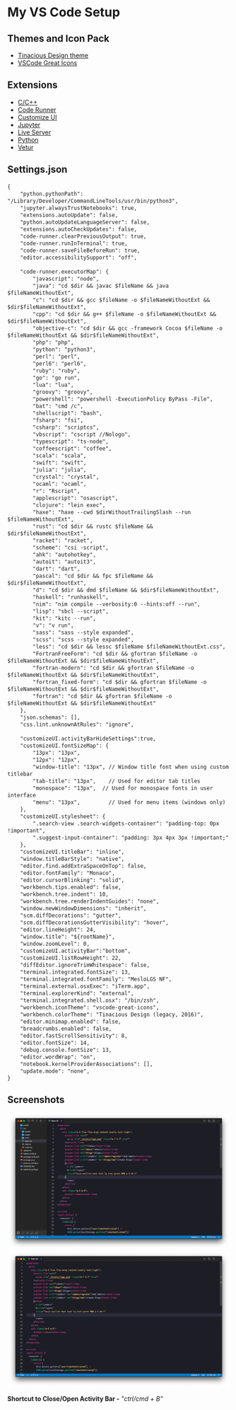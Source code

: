 # My VS Code Setup

## Themes and Icon Pack
- [Tinacious Design theme](https://marketplace.visualstudio.com/items?itemName=tinaciousdesign.theme-tinaciousdesign)
- [VSCode Great Icons](https://github.com/DavidBabel/vscode-simpler-icons)

 
## Extensions
- [C/C++](https://code.visualstudio.com/docs/languages/cpp)
- [Code Runner](https://marketplace.visualstudio.com/items?itemName=formulahendry.code-runner)
- [Customize UI](https://marketplace.visualstudio.com/items?itemName=iocave.monkey-patch)
- [Jupyter](https://marketplace.visualstudio.com/items?itemName=ms-toolsai.jupyter)
- [Live Server](https://marketplace.visualstudio.com/items?itemName=ritwickdey.LiveServer)
- [Python](https://code.visualstudio.com/docs/python/python-tutorial#_prerequisites)
- [Vetur](https://marketplace.visualstudio.com/items?itemName=octref.vetur)


## Settings.json
```
{
    "python.pythonPath": "/Library/Developer/CommandLineTools/usr/bin/python3",
    "jupyter.alwaysTrustNotebooks": true,
    "extensions.autoUpdate": false,
    "python.autoUpdateLanguageServer": false,
    "extensions.autoCheckUpdates": false,
    "code-runner.clearPreviousOutput": true,
    "code-runner.runInTerminal": true,
    "code-runner.saveFileBeforeRun": true,
    "editor.accessibilitySupport": "off",

    "code-runner.executorMap": {
        "javascript": "node",
        "java": "cd $dir && javac $fileName && java $fileNameWithoutExt",
        "c": "cd $dir && gcc $fileName -o $fileNameWithoutExt && $dir$fileNameWithoutExt",
        "cpp": "cd $dir && g++ $fileName -o $fileNameWithoutExt && $dir$fileNameWithoutExt",
        "objective-c": "cd $dir && gcc -framework Cocoa $fileName -o $fileNameWithoutExt && $dir$fileNameWithoutExt",
        "php": "php",
        "python": "python3",
        "perl": "perl",
        "perl6": "perl6",
        "ruby": "ruby",
        "go": "go run",
        "lua": "lua",
        "groovy": "groovy",
        "powershell": "powershell -ExecutionPolicy ByPass -File",
        "bat": "cmd /c",
        "shellscript": "bash",
        "fsharp": "fsi",
        "csharp": "scriptcs",
        "vbscript": "cscript //Nologo",
        "typescript": "ts-node",
        "coffeescript": "coffee",
        "scala": "scala",
        "swift": "swift",
        "julia": "julia",
        "crystal": "crystal",
        "ocaml": "ocaml",
        "r": "Rscript",
        "applescript": "osascript",
        "clojure": "lein exec",
        "haxe": "haxe --cwd $dirWithoutTrailingSlash --run $fileNameWithoutExt",
        "rust": "cd $dir && rustc $fileName && $dir$fileNameWithoutExt",
        "racket": "racket",
        "scheme": "csi -script",
        "ahk": "autohotkey",
        "autoit": "autoit3",
        "dart": "dart",
        "pascal": "cd $dir && fpc $fileName && $dir$fileNameWithoutExt",
        "d": "cd $dir && dmd $fileName && $dir$fileNameWithoutExt",
        "haskell": "runhaskell",
        "nim": "nim compile --verbosity:0 --hints:off --run",
        "lisp": "sbcl --script",
        "kit": "kitc --run",
        "v": "v run",
        "sass": "sass --style expanded",
        "scss": "scss --style expanded",
        "less": "cd $dir && lessc $fileName $fileNameWithoutExt.css",
        "FortranFreeForm": "cd $dir && gfortran $fileName -o $fileNameWithoutExt && $dir$fileNameWithoutExt",
        "fortran-modern": "cd $dir && gfortran $fileName -o $fileNameWithoutExt && $dir$fileNameWithoutExt",
        "fortran_fixed-form": "cd $dir && gfortran $fileName -o $fileNameWithoutExt && $dir$fileNameWithoutExt",
        "fortran": "cd $dir && gfortran $fileName -o $fileNameWithoutExt && $dir$fileNameWithoutExt"
    },
    "json.schemas": [],
    "css.lint.unknownAtRules": "ignore",
    
    "customizeUI.activityBarHideSettings":true,
    "customizeUI.fontSizeMap": {
        "13px": "13px",
        "12px": "12px",
        "window-title": "13px", // Window title font when using custom titlebar
        "tab-title": "13px",    // Used for editor tab titles
        "monospace": "13px",  // Used for monospace fonts in user interface
        "menu": "13px",         // Used for menu items (windows only)
    },
    "customizeUI.stylesheet": {
        ".search-view .search-widgets-container": "padding-top: 0px !important",
        ".suggest-input-container": "padding: 3px 4px 3px !important;"
    },
    "customizeUI.titleBar": "inline",
    "window.titleBarStyle": "native",
    "editor.find.addExtraSpaceOnTop": false,
    "editor.fontFamily": "Monaco",
    "editor.cursorBlinking": "solid",
    "workbench.tips.enabled": false,
    "workbench.tree.indent": 10,
    "workbench.tree.renderIndentGuides": "none",
    "window.newWindowDimensions": "inherit",
    "scm.diffDecorations": "gutter",
    "scm.diffDecorationsGutterVisibility": "hover",
    "editor.lineHeight": 24,
    "window.title": "${rootName}",
    "window.zoomLevel": 0,
    "customizeUI.activityBar":"bottom",
    "customizeUI.listRowHeight": 22,
    "diffEditor.ignoreTrimWhitespace": false,
    "terminal.integrated.fontSize": 13,
    "terminal.integrated.fontFamily": "MesloLGS NF",
    "terminal.external.osxExec": "iTerm.app",
    "terminal.explorerKind": "external",
    "terminal.integrated.shell.osx": "/bin/zsh",
    "workbench.iconTheme": "vscode-great-icons",
    "workbench.colorTheme": "Tinacious Design (legacy, 2016)",
    "editor.minimap.enabled": false,
    "breadcrumbs.enabled": false,
    "editor.fastScrollSensitivity": 8,
    "editor.fontSize": 14,
    "debug.console.fontSize": 13,
    "editor.wordWrap": "on",
    "notebook.kernelProviderAssociations": [],
    "update.mode": "none",
}
```

## Screenshots
<img src="https://raw.githubusercontent.com/SpecTEviL/My-VS-Code-Setup/main/ActivityBar%20Open.png">
<img src="https://raw.githubusercontent.com/SpecTEviL/My-VS-Code-Setup/main/ActivityBar%20Closed.png">


**Shortcut to Close/Open Activity Bar -** *"ctrl/cmd + B"*
